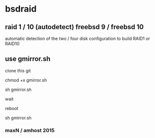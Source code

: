 # bsdraid
## raid 1 / 10 (autodetect) freebsd 9 / freebsd 10
automatic detection of the two / four disk configuration to build RAID1 or RAID10
## use gmirror.sh
  clone this git
  
  chmod +x gmirror.sh
  
  sh gmirror.sh
  
  wait
  
  reboot
  
  sh gmirror.sh
  
  
  ### maxN / amhost 2015

